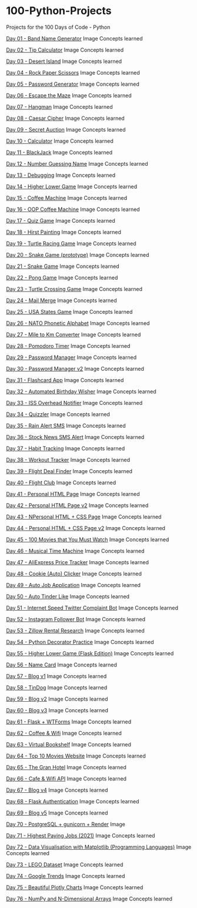# 100-Python-Projects
Projects for the 100 Days of Code - Python

[Day 01 - Band Name Generator](https://github.com/ZazenCloud/100-Python-Projects/blob/main/Projects/Day%2001%20-%20Band%20Name%20Generator.py)
  Image
  Concepts learned

[Day 02 - Tip Calculator](https://github.com/ZazenCloud/100-Python-Projects/blob/main/Projects/Day%2002%20-%20Tip%20Calculator.py)
  Image
  Concepts learned

[Day 03 - Desert Island](https://github.com/ZazenCloud/100-Python-Projects/blob/main/Projects/Day%2003%20-%20Desert%20Island.py)
  Image
  Concepts learned

[Day 04 - Rock Paper Scissors](https://github.com/ZazenCloud/100-Python-Projects/blob/main/Projects/Day%2004%20-%20Rock%20Paper%20Scissors.py)
  Image
  Concepts learned

[Day 05 - Password Generator](https://github.com/ZazenCloud/100-Python-Projects/blob/main/Projects/Day%2005%20-%20Password%20Generator.py)
  Image
  Concepts learned

[Day 06 - Escape the Maze](https://github.com/ZazenCloud/100-Python-Projects/blob/main/Projects/Day%2006%20-%20Escape%20the%20Maze.py)
  Image
  Concepts learned

[Day 07 - Hangman](https://github.com/ZazenCloud/100-Python-Projects/blob/main/Projects/Day%2007%20-%20Hangman.py)
  Image
  Concepts learned

[Day 08 - Caesar Cipher](https://github.com/ZazenCloud/100-Python-Projects/blob/main/Projects/Day%2008%20-%20Caesar%20Cipher.py)
  Image
  Concepts learned

[Day 09 - Secret Auction](https://github.com/ZazenCloud/100-Python-Projects/blob/main/Projects/Day%2009%20-%20Secret%20Auction.py)
  Image
  Concepts learned

[Day 10 - Calculator](https://github.com/ZazenCloud/100-Python-Projects/blob/main/Projects/Day%2010%20-%20Calculator.py)
  Image
  Concepts learned

[Day 11 - BlackJack](https://github.com/ZazenCloud/100-Python-Projects/blob/main/Projects/Day%2011%20-%20BlackJack.py)
  Image
  Concepts learned

[Day 12 - Number Guessing Name](https://github.com/ZazenCloud/100-Python-Projects/blob/main/Projects/Day%2012%20-%20Number%20Guessing%20Name.py)
  Image
  Concepts learned

[Day 13 - Debugging](https://github.com/ZazenCloud/100-Python-Projects/blob/main/Projects/Day%2013%20-%20Debugging.py)
  Image
  Concepts learned

[Day 14 - Higher Lower Game](https://github.com/ZazenCloud/100-Python-Projects/blob/main/Projects/Day%2014%20-%20Higher%20Lower%20Game.py)
  Image
  Concepts learned

[Day 15 - Coffee Machine](https://github.com/ZazenCloud/100-Python-Projects/blob/main/Projects/Day%2015%20-%20Coffee%20Machine.py)
  Image
  Concepts learned

[Day 16 - OOP Coffee Machine](https://github.com/ZazenCloud/100-Python-Projects/blob/main/Projects/Day%2016%20-%20OOP%20Coffee%20Machine.py)
  Image
  Concepts learned

[Day 17 - Quiz Game](https://github.com/ZazenCloud/100-Python-Projects/blob/main/Projects/Day%2017%20-%20Quiz%20Game.py)
  Image
  Concepts learned

[Day 18 - Hirst Painting](https://github.com/ZazenCloud/100-Python-Projects/blob/main/Projects/Day%2018%20-%20Hirst%20Painting.py)
  Image
  Concepts learned

[Day 19 - Turtle Racing Game](https://github.com/ZazenCloud/100-Python-Projects/blob/main/Projects/Day%2019%20-%20Turtle%20Racing%20Game.py)
  Image
  Concepts learned

[Day 20 - Snake Game (prototype)](https://github.com/ZazenCloud/100-Python-Projects/blob/main/Projects/Day%2020%20-%20Snake%20Game%20(prototype).py)
  Image
  Concepts learned

[Day 21 - Snake Game](https://github.com/ZazenCloud/100-Python-Projects/blob/main/Projects/Day%2021%20-%20Snake%20Game.py)
  Image
  Concepts learned

[Day 22 - Pong Game](https://github.com/ZazenCloud/100-Python-Projects/blob/main/Projects/Day%2022%20-%20Pong%20Game.py)
  Image
  Concepts learned

[Day 23 - Turtle Crossing Game](https://github.com/ZazenCloud/100-Python-Projects/blob/main/Projects/Day%2023%20-%20Turtle%20Crossing%20Game.py)
  Image
  Concepts learned

[Day 24 - Mail Merge](https://github.com/ZazenCloud/100-Python-Projects/blob/main/Projects/Day%2024%20-%20Mail%20Merge.py)
  Image
  Concepts learned

[Day 25 - USA States Game](https://github.com/ZazenCloud/100-Python-Projects/blob/main/Projects/Day%2025%20-%20USA%20States%20Game.py)
  Image
  Concepts learned

[Day 26 - NATO Phonetic Alphabet](https://github.com/ZazenCloud/100-Python-Projects/blob/main/Projects/Day%2026%20-%20NATO%20Phonetic%20Alphabet.py)
  Image
  Concepts learned

[Day 27 - Mile to Km Converter](https://github.com/ZazenCloud/100-Python-Projects/blob/main/Projects/Day%2027%20-%20Mile%20to%20Km%20Converter.py)
  Image
  Concepts learned

[Day 28 - Pomodoro Timer](https://github.com/ZazenCloud/100-Python-Projects/blob/main/Projects/Day%2028%20-%20Pomodoro%20Timer.py)
  Image
  Concepts learned

[Day 29 - Password Manager](https://github.com/ZazenCloud/100-Python-Projects/blob/main/Projects/Day%2029%20-%20Password%20Manager.py)
  Image
  Concepts learned

[Day 30 - Password Manager v2](https://github.com/ZazenCloud/100-Python-Projects/blob/main/Projects/Day%2030%20-%20Password%20Manager%20v2.py)
  Image
  Concepts learned

[Day 31 - Flashcard App](https://github.com/ZazenCloud/100-Python-Projects/blob/main/Projects/Day%2031%20-%20Flashcard%20App.py)
  Image
  Concepts learned

[Day 32 - Automated Birthday Wisher](https://github.com/ZazenCloud/100-Python-Projects/blob/main/Projects/Day%2032%20-%20Automated%20Birthday%20Wisher.py)
  Image
  Concepts learned

[Day 33 - ISS Overhead Notifier](https://github.com/ZazenCloud/100-Python-Projects/blob/main/Projects/Day%2033%20-%20ISS%20Overhead%20Notifier.py)
  Image
  Concepts learned

[Day 34 - Quizzler](https://github.com/ZazenCloud/100-Python-Projects/blob/main/Projects/Day%2034%20-%20Quizzler.py)
  Image
  Concepts learned

[Day 35 - Rain Alert SMS](https://github.com/ZazenCloud/100-Python-Projects/blob/main/Projects/Day%2035%20-%20Rain%20Alert%20SMS.py)
  Image
  Concepts learned

[Day 36 - Stock News SMS Alert](https://github.com/ZazenCloud/100-Python-Projects/blob/main/Projects/Day%2036%20-%20Stock%20News%20SMS%20Alert.py)
  Image
  Concepts learned

[Day 37 - Habit Tracking](https://github.com/ZazenCloud/100-Python-Projects/blob/main/Projects/Day%2037%20-%20Habit%20Tracking.py)
  Image
  Concepts learned

[Day 38 - Workout Tracker](https://github.com/ZazenCloud/100-Python-Projects/blob/main/Projects/Day%2038%20-%20Workout%20Tracker.py)
  Image
  Concepts learned

[Day 39 - Flight Deal Finder](https://github.com/ZazenCloud/100-Python-Projects/blob/main/Projects/Day%2039%20-%20Flight%20Deal%20Finder.py)
  Image
  Concepts learned

[Day 40 - Flight Club](https://github.com/ZazenCloud/100-Python-Projects/blob/main/Projects/Day%2040%20-%20Flight%20Club.py)
  Image
  Concepts learned

[Day 41 - Personal HTML Page](https://github.com/ZazenCloud/100-Python-Projects/blob/main/Projects/Day%2041%20-%20Personal%20HTML%20Page.html)
  Image
  Concepts learned

[Day 42 - Personal HTML Page v2](https://github.com/ZazenCloud/100-Python-Projects/blob/main/Projects/Day%2042%20-%20Personal%20HTML%20Page%20v2.html)
  Image
  Concepts learned

[Day 43 - NPersonal HTML + CSS Page](https://github.com/ZazenCloud/100-Python-Projects/blob/main/Projects/Day%2043%20-%20Personal%20HTML%20%2B%20CSS%20Page.html)
  Image
  Concepts learned

[Day 44 - Personal HTML + CSS Page v2](https://github.com/ZazenCloud/100-Python-Projects/blob/main/Projects/Day%2044%20-%20Personal%20HTML%20%2B%20CSS%20Page%20v2.html)
  Image
  Concepts learned

[Day 45 - 100 Movies that You Must Watch](https://github.com/ZazenCloud/100-Python-Projects/blob/main/Projects/Day%2045%20-%20100%20Movies%20that%20You%20Must%20Watch.py)
  Image
  Concepts learned

[Day 46 - Musical Time Machine](https://github.com/ZazenCloud/100-Python-Projects/blob/main/Projects/Day%2046%20-%20Musical%20Time%20Machine.py)
  Image
  Concepts learned

[Day 47 - AliExpress Price Tracker](https://github.com/ZazenCloud/100-Python-Projects/blob/main/Projects/Day%2047%20-%20AliExpress%20Price%20Tracker.py)
  Image
  Concepts learned

[Day 48 - Cookie (Auto) Clicker](https://github.com/ZazenCloud/100-Python-Projects/blob/main/Projects/Day%2048%20-%20Cookie%20(Auto)%20Clicker.py)
  Image
  Concepts learned

[Day 49 - Auto Job Application](https://github.com/ZazenCloud/100-Python-Projects/blob/main/Projects/Day%2049%20-%20Auto%20Job%20Application.py)
  Image
  Concepts learned

[Day 50 - Auto Tinder Like](https://github.com/ZazenCloud/100-Python-Projects/blob/main/Projects/Day%2050%20-%20Auto%20Tinder%20Like.py)
  Image
  Concepts learned

[Day 51 - Internet Speed Twitter Complaint Bot](https://github.com/ZazenCloud/100-Python-Projects/blob/main/Projects/Day%2051%20-%20Internet%20Speed%20Twitter%20Complaint%20Bot.py)
  Image
  Concepts learned

[Day 52 - Instagram Follower Bot](https://github.com/ZazenCloud/100-Python-Projects/blob/main/Projects/Day%2052%20-%20Instagram%20Follower%20Bot.py)
  Image
  Concepts learned

[Day 53 - Zillow Rental Research](https://github.com/ZazenCloud/100-Python-Projects/blob/main/Projects/Day%2053%20-%20Zillow%20Rental%20Research.py)
  Image
  Concepts learned

[Day 54 - Python Decorator Practice](https://github.com/ZazenCloud/100-Python-Projects/blob/main/Projects/Day%2054%20-%20Python%20Decorator%20Practice.py)
  Image
  Concepts learned

[Day 55 - Higher Lower Game (Flask Edition)](https://github.com/ZazenCloud/100-Python-Projects/blob/main/Projects/Day%2055%20-%20Higher%20Lower%20Game%20(Flask%20Edition)%20.py)
  Image
  Concepts learned

[Day 56 - Name Card](https://github.com/ZazenCloud/100-Python-Projects/blob/main/Projects/Day%2056%20-%20Name%20Card.zip)
  Image
  Concepts learned

[Day 57 - Blog v1](https://github.com/ZazenCloud/100-Python-Projects/blob/main/Projects/Day%2057%20-%20Blog%20v1.rar)
  Image
  Concepts learned

[Day 58 - TinDog](https://github.com/ZazenCloud/100-Python-Projects/blob/main/Projects/Day%2058%20-%20TinDog.rar)
  Image
  Concepts learned

[Day 59 - Blog v2](https://github.com/ZazenCloud/100-Python-Projects/blob/main/Projects/Day%2059%20-%20Blog%20v2.rar)
  Image
  Concepts learned

[Day 60 - Blog v3](https://github.com/ZazenCloud/100-Python-Projects/blob/main/Projects/Day%2060%20-%20Blog%20v3.rar)
  Image
  Concepts learned

[Day 61 - Flask + WTForms](https://github.com/ZazenCloud/100-Python-Projects/blob/main/Projects/Day%2061%20-%20Flask%20%2B%20WTForms.rar)
  Image
  Concepts learned

[Day 62 - Coffee & Wifi](https://github.com/ZazenCloud/100-Python-Projects/blob/main/Projects/Day%2062%20-%20Coffee%20%26%20Wifi.rar)
  Image
  Concepts learned

[Day 63 - Virtual Bookshelf](https://github.com/ZazenCloud/100-Python-Projects/blob/main/Projects/Day%2063%20-%20Virtual%20Bookshelf.rar)
  Image
  Concepts learned

[Day 64 - Top 10 Movies Website](https://github.com/ZazenCloud/100-Python-Projects/blob/main/Projects/Day%2064%20-%20Top%2010%20Movies%20Website.rar)
  Image
  Concepts learned

[Day 65 - The Gran Hotel](https://github.com/ZazenCloud/100-Python-Projects/blob/main/Projects/Day%2065%20-%20The%20Gran%20Hotel.zip)
  Image
  Concepts learned

[Day 66 - Cafe & Wifi API](https://github.com/ZazenCloud/100-Python-Projects/blob/main/Projects/Day%2066%20-%20Cafe%20%26%20Wifi%20API.rar)
  Image
  Concepts learned

[Day 67 - Blog v4](https://github.com/ZazenCloud/100-Python-Projects/blob/main/Projects/Day%2067%20-%20Blog%20v4.rar)
  Image
  Concepts learned

[Day 68 - Flask Authentication](https://github.com/ZazenCloud/100-Python-Projects/blob/main/Projects/Day%2068%20-%20Flask%20Authentication.rar)
  Image
  Concepts learned

[Day 69 - Blog v5](https://github.com/ZazenCloud/100-Python-Projects/blob/main/Projects/Day%2069%20-%20Blog%20v5.rar)
  Image
  Concepts learned

[Day 70 - PostgreSQL + gunicorn + Render](https://github.com/ZazenCloud/100-Python-Projects/blob/main/Projects/Day%2070%20-%20PostgreSQL%20%2B%20gunicorn%20%2B%20Render.py)
  Image

[Day 71 - Highest Paying Jobs (2021)](https://github.com/ZazenCloud/100-Python-Projects/blob/main/Projects/Day%2071%20-%20Highest%20Paying%20Jobs%20(2021).py)
  Image
  Concepts learned

[Day 72 - Data Visualisation with Matplotlib (Programming Languages)](https://github.com/ZazenCloud/100-Python-Projects/blob/main/Projects/Day%2072%20-%20Data%20Visualisation%20with%20Matplotlib%20(Programming%20Languages).py)
  Image
  Concepts learned

[Day 73 - LEGO Dataset](https://github.com/ZazenCloud/100-Python-Projects/blob/main/Projects/Day%2073%20-%20LEGO%20Dataset.rar)
  Image
  Concepts learned

[Day 74 - Google Trends](https://github.com/ZazenCloud/100-Python-Projects/blob/main/Projects/Day%2074%20-%20Google%20Trends.rar)
  Image
  Concepts learned

[Day 75 - Beautiful Plotly Charts](https://github.com/ZazenCloud/100-Python-Projects/blob/main/Projects/Day%2075%20-%20Beautiful%20Plotly%20Charts.rar)
  Image
  Concepts learned

[Day 76 - NumPy and N-Dimensional Arrays](https://github.com/ZazenCloud/100-Python-Projects/blob/main/Projects/Day%2076%20-%20NumPy%20and%20N-Dimensional%20Arrays.rar)
  Image
  Concepts learned
